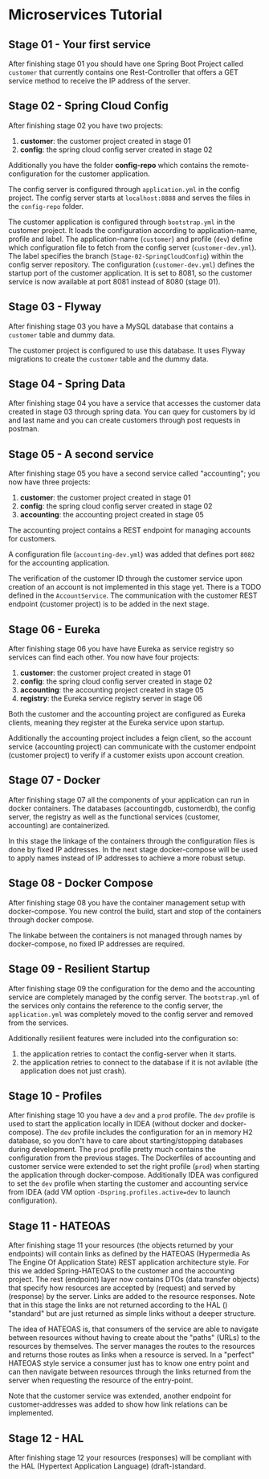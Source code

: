 # Microservices Tutorial

## Stage 01 - Your first service

After finishing stage 01 you should have one Spring Boot Project called ```customer``` that currently contains one Rest-Controller that offers a GET service method to receive the IP address of the server.

## Stage 02 - Spring Cloud Config

After finishing stage 02 you have two projects:

1. **customer**: the customer project created in stage 01
2. **config**: the spring cloud config server created in stage 02

Additionally you have the folder **config-repo** which contains the remote-configuration for the customer application.

The config server is configured through ```application.yml``` in the config project. The config server starts at ```localhost:8888``` and serves the files in the ```config-repo``` folder. 

The customer application is configured through ```bootstrap.yml``` in the customer project. It loads the configuration according to application-name, profile and label. The application-name (```customer```) and profile (```dev```) define which configuration file to fetch from the config server (```customer-dev.yml```). The label specifies the branch (```Stage-02-SpringCloudConfig```) within the config server repository.
The configuration (```customer-dev.yml```) defines the startup port of the customer application. It is set to 8081, so the customer service is now available at port 8081 instead of 8080 (stage 01).

## Stage 03 - Flyway

After finishing stage 03 you have a MySQL database that contains a ```customer``` table and dummy data.

The customer project is configured to use this database. It uses Flyway migrations to create the ```customer``` table and the dummy data.

## Stage 04 - Spring Data

After finishing stage 04 you have a service that accesses the customer data created in stage 03 through spring data. You can quey for customers by id and last name and you can create customers through post requests in postman.

## Stage 05 - A second service

After finishing stage 05 you have a second service called "accounting"; you now have three projects:


1. **customer**: the customer project created in stage 01
2. **config**: the spring cloud config server created in stage 02
3. **accounting**: the accounting project created in stage 05

The accounting project contains a REST endpoint for managing accounts for customers. 

A configuration file (```accounting-dev.yml```) was added that defines port ```8082``` for the accounting application. 

The verification of the customer ID through the customer service upon creation of an account is not implemented in this stage yet. There is a TODO defined in the ```AccountService```. The communication with the customer REST endpoint (customer project) is to be added in the next stage.

## Stage 06 - Eureka

After finishing stage 06 you have have Eureka as service registry so services can find each other. You now have four projects:

1. **customer**: the customer project created in stage 01
2. **config**: the spring cloud config server created in stage 02
3. **accounting**: the accounting project created in stage 05
4. **registry**: the Eureka service registry server in stage 06

Both the customer and the accounting project are configured as Eureka clients, meaning they register at the Eureka service upon startup. 

Additionally the accounting project includes a feign client, so the account service (accounting project) can communicate with the customer endpoint (customer project) to verify if a customer exists upon account creation.

## Stage 07 - Docker

After finishing stage 07 all the components of your application can run in docker containers. The databases (accountingdb, customerdb), the config server, the registry as well as the functional services (customer, accounting) are containerized. 

In this stage the linkage of the containers through the configuration files is done by fixed IP addresses. In the next stage docker-compose will be used to apply names instead of IP addresses to achieve a more robust setup.

## Stage 08 - Docker Compose

After finishing stage 08 you have the container management setup with docker-compose. You new control the build, start and stop of the containers through docker compose. 

The linkabe between the containers is not managed through names by docker-compose, no fixed IP addresses are required.

## Stage 09 - Resilient Startup

After finishing stage 09 the configuration for the demo and the accounting service are completely managed by the config server. The ```bootstrap.yml``` of the services only contains the reference to the config server, the ```application.yml``` was completely moved to the config server and removed from the services.

Additionally resilient features were included into the configuration so:

1. the application retries to contact the config-server when it starts.
2. the application retries to connect to the database if it is not avilable (the application does not just crash).

## Stage 10 - Profiles

After finishing stage 10 you have a ```dev``` and a ```prod``` profile. The ```dev``` profile is used to start the application locally in IDEA (without docker and docker-compose). The ```dev``` profile includes the configuration for an in memory H2 database, so you don't have to care about starting/stopping databases during development.
The ```prod``` profile pretty much contains the configuration from the previous stages. The Dockerfiles of accounting and customer service were extended to set the right profile (```prod```) when starting the application through docker-compose. Additionally IDEA was configured to set the ```dev``` profile when starting the customer and accounting service from IDEA (add VM option ```-Dspring.profiles.active=dev``` to launch configuration).

## Stage 11 - HATEOAS

After finishing stage 11 your resources (the objects returned by your endpoints) will contain links as defined by the HATEOAS (Hypermedia As The Engine Of Application State) REST application architecture style. For this we added Spring-HATEOAS to the customer and the accounting project. The rest (endpoint) layer now contains DTOs (data transfer objects) that specify how resources are accepted by (request) and served by (response) by the server. Links are added to the resource responses. Note that in this stage the links are not returned according to the HAL () "standard" but are just returned as simple links without a deeper structure.

The idea of HATEOAS is, that consumers of the service are able to navigate between resources without having to create about the "paths" (URLs) to the resources by themselves. The server manages the routes to the resources and returns those routes as links when a resource is served. In a "perfect" HATEOAS style service a consumer just has to know one entry point and can then navigate between resources through the links returned from the server when requesting the resource of the entry-point. 

Note that the customer service was extended, another endpoint for customer-addresses was added to show how link relations can be implemented.

## Stage 12 - HAL

After finishing stage 12 your resources (responses) will be compliant with the HAL (Hypertext Application Language) (draft-)standard.
